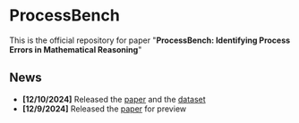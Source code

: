 # ProcessBench

This is the official repository for paper "**ProcessBench: Identifying Process Errors in Mathematical Reasoning**"

## News

* **[12/10/2024]** Released the [paper](https://huggingface.co/papers/2412.06559) and the [dataset](./dataset)
* **[12/9/2024]** Released the [paper](./paper/process_bench.pdf) for preview


